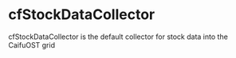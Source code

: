 # cfStockDataCollector
cfStockDataCollector is the default collector for stock data into the CaifuOST grid
